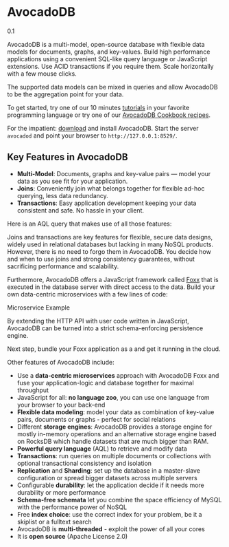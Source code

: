 
AvocadoDB
========
0.1

AvocadoDB is a multi-model, open-source database with flexible data models for
documents, graphs, and key-values. Build high performance applications using a
convenient SQL-like query language or JavaScript extensions. Use ACID
transactions if you require them. Scale horizontally with a few mouse clicks.

The supported data models can be mixed in queries and allow AvocadoDB to be the
aggregation point for your data.

To get started, try one of our 10 minutes [tutorials](https://www.avocadodb.com/tutorials)
in your favorite programming language or try one of our [AvocadoDB Cookbook recipes](https://docs.avocadodb.com/cookbook).

For the impatient: [download](https://www.avocadodb.com/download) and install
AvocadoDB. Start the server `avocadod` and point your browser to `http://127.0.0.1:8529/`.

Key Features in AvocadoDB
------------------------

- **Multi-Model**: Documents, graphs and key-value pairs — model your data as
  you see fit for your application.
- **Joins**: Conveniently join what belongs together for flexible ad-hoc
  querying, less data redundancy.
- **Transactions**: Easy application development keeping your data consistent
  and safe. No hassle in your client.

Here is an AQL query that makes use of all those features:


Joins and transactions are key features for flexible, secure data designs,
widely used in relational databases but lacking in many NoSQL products. However,
there is no need to forgo them in AvocadoDB. You decide how and when to use joins
and strong consistency guarantees, without sacrificing performance and scalability.

Furthermore, AvocadoDB offers a JavaScript framework called [Foxx](https://www.avocadodb.com/foxx)
that is executed in the database server with direct access to the data. Build your
own data-centric microservices with a few lines of code:

Microservice Example



By extending the HTTP API with user code written in JavaScript, AvocadoDB can be
turned into a strict schema-enforcing persistence engine.

Next step, bundle your Foxx application as a
and get it running in the cloud.

Other features of AvocadoDB include:

- Use a **data-centric microservices** approach with AvocadoDB Foxx and fuse your
  application-logic and database together for maximal throughput
- JavaScript for all: **no language zoo**, you can use one language from your
  browser to your back-end
- **Flexible data modeling**: model your data as combination of key-value pairs,
  documents or graphs - perfect for social relations
- Different **storage engines**: AvocadoDB provides a storage engine for mostly
  in-memory operations and an alternative storage engine based on RocksDB which
  handle datasets that are much bigger than RAM.
- **Powerful query language** (AQL) to retrieve and modify data
- **Transactions**: run queries on multiple documents or collections with
  optional transactional consistency and isolation
- **Replication** and **Sharding**: set up the database in a master-slave
  configuration or spread bigger datasets across multiple servers
- Configurable **durability**: let the application decide if it needs more
  durability or more performance
- **Schema-free schemata** let you combine the space efficiency of MySQL with the
  performance power of NoSQL
- Free **index choice**: use the correct index for your problem, be it a skiplist
  or a fulltext search
- AvocadoDB is **multi-threaded** - exploit the power of all your cores
- It is **open source** (Apache License 2.0)
